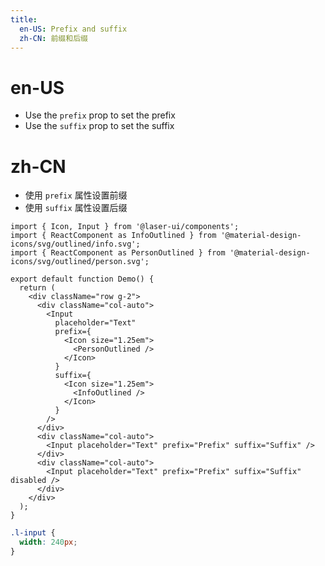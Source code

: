 ```yaml
---
title:
  en-US: Prefix and suffix
  zh-CN: 前缀和后缀
---
```


# en-US

- Use the `prefix` prop to set the prefix
- Use the `suffix` prop to set the suffix

# zh-CN

- 使用 `prefix` 属性设置前缀
- 使用 `suffix` 属性设置后缀

```tsx
import { Icon, Input } from '@laser-ui/components';
import { ReactComponent as InfoOutlined } from '@material-design-icons/svg/outlined/info.svg';
import { ReactComponent as PersonOutlined } from '@material-design-icons/svg/outlined/person.svg';

export default function Demo() {
  return (
    <div className="row g-2">
      <div className="col-auto">
        <Input
          placeholder="Text"
          prefix={
            <Icon size="1.25em">
              <PersonOutlined />
            </Icon>
          }
          suffix={
            <Icon size="1.25em">
              <InfoOutlined />
            </Icon>
          }
        />
      </div>
      <div className="col-auto">
        <Input placeholder="Text" prefix="Prefix" suffix="Suffix" />
      </div>
      <div className="col-auto">
        <Input placeholder="Text" prefix="Prefix" suffix="Suffix" disabled />
      </div>
    </div>
  );
}
```

```scss
.l-input {
  width: 240px;
}
```
